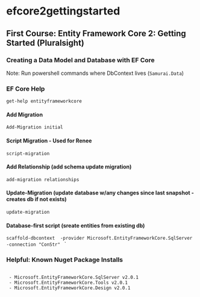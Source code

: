 # efcore2gettingstarted

## First Course: Entity Framework Core 2: Getting Started (Pluralsight)

### Creating a Data Model and Database with EF Core

Note: Run powershell commands where DbContext lives (`Samurai.Data`)

### EF Core Help

`get-help entityframeworkcore`

#### Add Migration  
`Add-Migration initial`

#### Script Migration - Used for Renee
`script-migration`

#### Add Relationship (add schema update migration)
`add-migration relationships`

#### Update-Migration (update database w/any changes since last snapshot - creates db if not exists)
`update-migration`

#### Database-first script (sreate entities from existing db)
`scaffold-dbcontext  -provider Microsoft.EntityFrameworkCore.SqlServer -connection "ConStr" ` `


### Helpful: Known Nuget Package Installs
```

 - Microsoft.EntityFrameworkCore.SqlServer v2.0.1
 - Microsoft.EntityFrameworkCore.Tools v2.0.1 
 - Microsoft.EntityFrameworkCore.Design v2.0.1
 ```


